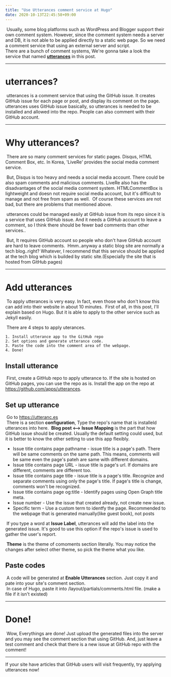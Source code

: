 ```yaml
---
title: "Use Utterances comment service at Hugo"
date: 2020-10-13T22:45:58+09:00
---
```


&nbsp;Usually, some blog platforms such as WordPress and Blogger support their own comment system. However, since the comment system needs a server and DB, it is not able to be applied directly to a static web page. So we need a comment service that using an external server and script.  
There are a bunch of comment systems, We're gonna take a look the service that named **[utterances](https://utteranc.es)** in this post.

---
# uterrances?
&nbsp;utterances is a comment service that using the GitHub issue. It creates GitHub issue for each page or post, and display its comment on the page. utterances uses GitHub issue basically, so utterances is needed to be installed and allowed into the repo. People can also comment with their GitHub account.

---
# Why utterances?
&nbsp;There are so many comment services for static pages. Disqus, HTML Comment Box, etc. In Korea, 'LiveRe' provides the social media comment service.

&nbsp;But, Disqus is too heavy and needs a social media account. There could be also spam comments and malicious comments. LiveRe also has the disadvantages of the social media comment system. HTMLCommentBox is lightweight and doesn not require social media account, but it's difficult to manage and not free from spam as well.
&nbsp;Of course these services are not bad, but there are problems that mentioned above.

&nbsp;utterances could be managed easily at GitHub issue from its repo since it is a service that uses GitHub issue. And it needs a GitHub account to leave a comment, so I think there should be fewer bad comments than other services..

&nbsp;But, It requires GitHub account so people who don't have GitHub account are hard to leave comments.
&nbsp;Hmm..anyway a static blog site are normally a tech blog..right? Whatever, I recommend that this service should be applied at the tech blog which is builded by static site.(Especially the site that is hosted from GitHub pages)
   
---
# Add utterances
&nbsp;To apply utterances is very easy. In fact, even those who don't know this can add into their website in about 10 minutes.
&nbsp;First of all, in this post, I'll explain based on Hugo. But it is able to apply to the other service such as Jekyll easily.

&nbsp;There are 4 steps to apply uterances.

    1. Install utterance app to the GitHub repo
    2. Set options and generate utterance code.
    3. Paste the code into the comment area of the webpage.
    4. Done!

## Install utterance
&nbsp;First, create a GitHub repo to apply utterance to. If the site is hosted on GitHub pages, you can use the repo as is.
Install the app on the repo at https://github.com/apps/utterances.

## Set up utterance
&nbsp;Go to https://utteranc.es   
&nbsp;There is a section **configuration**, Type the repo's name that is installeld utterances into here.
&nbsp;**Blog post <--> Issue Mapping** is the part that how GitHub issue should be created. Usually the default setting could used, but it is better to know the other setting to use this app flexibly.

- Issue title contains page pathname - issue title is a page's path. There will be same comments on the same path. This means, comments will be same even the page's pateh are same with different domains.
- Issue title contains page URL - issue title is page's url. If domains are different, comments are different too.
- Issue title contains page title - issue title is a page's title. Recognize and separate comments using only the page's title. If page's title is change, comments won't be recognized.
- Issue title contains page og:title - Identify pages using Open Graph title meta.
- Issue number - Use the issue that created already, not create new issue.
- Specific term - Use a custom term to identfy the page. Recommended to the webpage that is generated manually(like guest book), not posts

&nbsp;If you type a word at **Issue Label**, utterances will add the label into the generated issue. It's good to use this option if the repo's issue is used to gather the user's report.  

&nbsp;**Theme** is the theme of comoments section literally. You may notice the changes after select other theme, so pick the theme what you like.  

## Paste codes
&nbsp;A code will be generated at **Enable Utterances** section. Just copy it and pate into your site's comment section.  
&nbsp;In case of Hugo, paste it into /layout/partials/comments.html file. (make a file if it isn't existed)

---
# Done!
&nbsp;Wow, Everythings are done! Just upload the generated files into the server and you may see the comment section that using GitHub. And, just leave a test comment and check that there is a new issue at GitHub repo with the comment!

---
If your site have articles that GitHub users will visit frequently, try applying utterances now!